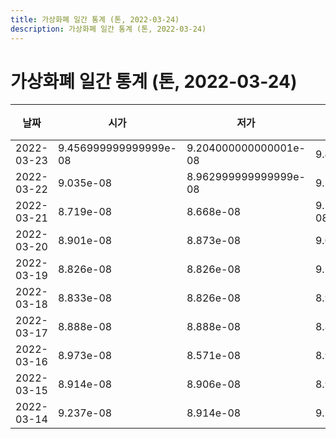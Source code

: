 ```yaml
---
title: 가상화폐 일간 통계 (톤, 2022-03-24)
description: 가상화폐 일간 통계 (톤, 2022-03-24)
---
```



가상화폐 일간 통계 (톤, 2022-03-24)
===

|날짜|시가|저가|고가|종가|비고|
|--|--|--|--|--|--|
|2022-03-23|9.456999999999999e-08|9.204000000000001e-08|9.467e-08|9.21e-08|    |
|2022-03-22|9.035e-08|8.962999999999999e-08|9.102e-08|9.102e-08|    |
|2022-03-21|8.719e-08|8.668e-08|9.163999999999999e-08|9.163999999999999e-08|    |
|2022-03-20|8.901e-08|8.873e-08|9.055e-08|9.023e-08|    |
|2022-03-19|8.826e-08|8.826e-08|9.189e-08|8.901e-08|    |
|2022-03-18|8.833e-08|8.826e-08|8.993e-08|8.826e-08|    |
|2022-03-17|8.888e-08|8.888e-08|8.888e-08|8.888e-08|    |
|2022-03-16|8.973e-08|8.571e-08|8.973e-08|8.728e-08|    |
|2022-03-15|8.914e-08|8.906e-08|8.914e-08|8.906e-08|    |
|2022-03-14|9.237e-08|8.914e-08|9.237e-08|8.914e-08|    |

